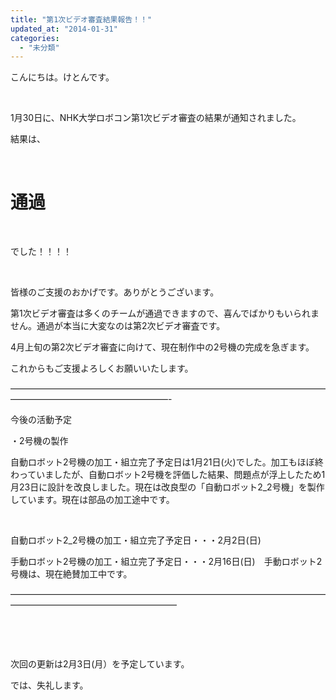 ```yaml
---
title: "第1次ビデオ審査結果報告！！"
updated_at: "2014-01-31"
categories: 
  - "未分類"
---
```


こんにちは。けとんです。

 

1月30日に、NHK大学ロボコン第1次ビデオ審査の結果が通知されました。

結果は、

 

# **通過**

 

でした！！！！

 

皆様のご支援のおかげです。ありがとうございます。

第1次ビデオ審査は多くのチームが通過できますので、喜んでばかりもいられません。通過が本当に大変なのは第2次ビデオ審査です。

4月上旬の第2次ビデオ審査に向けて、現在制作中の2号機の完成を急ぎます。 

これからもご支援よろしくお願いいたします。

——————————————————————————————————————————————————————-

今後の活動予定

・2号機の製作

自動ロボット2号機の加工・組立完了予定日は1月21日(火)でした。加工もほぼ終わっていましたが、自動ロボット2号機を評価した結果、問題点が浮上したため1月23日に設計を改良しました。現在は改良型の「自動ロボット2\_2号機」を製作しています。現在は部品の加工途中です。

 

自動ロボット2\_2号機の加工・組立完了予定日・・・2月2日(日)

手動ロボット2号機の加工・組立完了予定日・・・2月16日(日)　手動ロボット2号機は、現在絶賛加工中です。

———————————————————————————————————————————————————————

 

 

次回の更新は2月3日(月）を予定しています。

では、失礼します。
